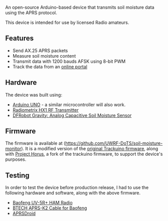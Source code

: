 An open-source Arduino-based device that transmits soil moisture data using the APRS protocol.

This device is intended for use by licensed Radio amateurs.

## Features
* Send AX.25 APRS packets
* Measure soil moisture content
* Transmit data with 1200 bauds AFSK using 8-bit PWM
* Track the data from an [online portal](https://aprs.fi/#!lat=44.83710&lng=-92.59170)

## Hardware
The device was built using: 
* [Arduino UNO](https://www.arduino.cc/en/Main/ArduinoBoardUno) - a similar microcontroller will also work.
* [Radiometrix HX1 RF Transmitter](http://www.radiometrix.com/content/hx1)
* [DFRobot Gravity: Analog Capacitive Soil Moisture Sensor](https://www.amazon.com/gp/product/B01GHY0N4K/ref=ox_sc_act_title_1?ie=UTF8&psc=1&smid=A2EH5PO307BR7O)

## Firmware
The firmware is available at (https://github.com/UWRF-DoTS/soil-moisture-monitor). It is a modified version of the [original Trackuino firmware](https://github.com/trackuino/trackuino), along with [Project Horus](https://code.google.com/archive/p/project-horus/source/default/source), a fork of the trackuino firmware, to support the device's purposes. 

## Testing
In order to test the device before production release, I had to use the following hardware and software, along with the above firmware.
 * [Baofeng UV-5R+ HAM Radio](https://www.amazon.com/BaoFeng-UV-5R-Dual-Radio-Black/dp/B007H4VT7A)
 * [BTECH APRS-K2 Cable for Baofeng](https://www.amazon.com/APRS-K2-Connector-BaoFeng-APRSDroid-Compatible/dp/B01LMIBAZW)
 * [APRSDroid](https://aprsdroid.org/)
